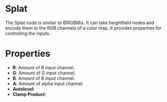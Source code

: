 # Splat



The Splat node is similar to @RGBMix. It can take heightfield nodes and encode them to the RGB channels of a color map. It provides properties for controlling the inputs.



# Properties

- **R**: Amount of R input channel.
- **G**: Amount of G input channel.
- **B**: Amount of B input channel.
- **A**: Amount of alpha input channel.
- **Autolevel**: 
- **Clamp Product**: 



